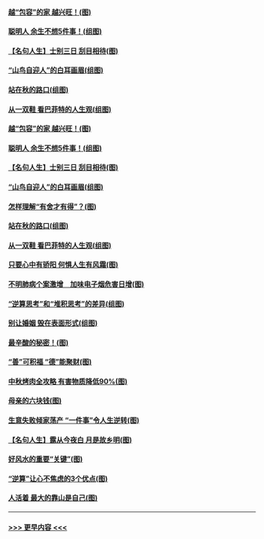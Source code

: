 #### [越“包容”的家 越兴旺！(图)](../pages/p8/907328.md?t=09160522) 
#### [聪明人 余生不想5件事！(组图)](../pages/p8/907364.md?t=09160522) 
#### [【名句人生】士别三日 刮目相待(图)](../pages/p8/906988.md?t=09160522) 
#### [“山鸟自迎人”的白耳画眉(组图)](../pages/p8/907332.md?t=09160522) 
#### [站在秋的路口(组图)](../pages/p8/906914.md?t=09160522) 
#### [从一双鞋 看巴菲特的人生观(组图)](../pages/p8/907311.md?t=09160522) 
#### [越“包容”的家 越兴旺！(图)](../pages/p8/907328.md?t=09160522) 
#### [聪明人 余生不想5件事！(组图)](../pages/p8/907364.md?t=09160522) 
#### [【名句人生】士别三日 刮目相待(图)](../pages/p8/906988.md?t=09160522) 
#### [“山鸟自迎人”的白耳画眉(组图)](../pages/p8/907332.md?t=09160522) 
#### [怎样理解“有舍才有得”？(图)](../pages/p8/906872.md?t=09160522) 
#### [站在秋的路口(组图)](../pages/p8/906914.md?t=09160522) 
#### [从一双鞋 看巴菲特的人生观(组图)](../pages/p8/907311.md?t=09160522) 
#### [只要心中有骄阳 何惧人生有风霜(图)](../pages/p8/907320.md?t=09160522) 
#### [不明肺病个案激增　加味电子烟危害日增(图)](../pages/p8/907307.md?t=09160522) 
#### [“逆算思考”和“堆积思考”的差异(组图)](../pages/p8/907229.md?t=09160522) 
#### [别让婚姻 毁在表面形式(组图)](../pages/p8/907118.md?t=09160522) 
#### [最辛酸的秘密！(图)](../pages/p8/906327.md?t=09160522) 
#### [“善”可积福 “德”能聚财(图)](../pages/p8/906906.md?t=09160522) 
#### [中秋烤肉全攻略 有害物质降低90%(图)](../pages/p8/907227.md?t=09160522) 
#### [母亲的六块钱(图)](../pages/p8/907107.md?t=09160522) 
#### [生意失败倾家荡产 “一件事”令人生逆转(图)](../pages/p8/907101.md?t=09160522) 
#### [【名句人生】露从今夜白 月是故乡明(图)](../pages/p8/906558.md?t=09160522) 
#### [好风水的重要“关键”(图)](../pages/p8/907087.md?t=09160522) 
#### [“逆算”让心不焦虑的3个优点(图)](../pages/p8/907070.md?t=09160522) 
#### [人活着 最大的靠山是自己(图)](../pages/p8/906329.md?t=09160522) 

----
#### [ >>> 更早内容 <<< ](../indexes/p8-earlier.md)
